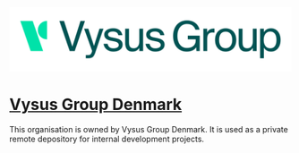 ![V](https://github.com/Vysus-Group-Denmark/.github/blob/main/VG-logo-5000px_wide.png?raw=true)

# [Vysus Group Denmark](https://www.vysus.com/)
This organisation is owned by Vysus Group Denmark. It is used as a private remote depository for internal development projects.
